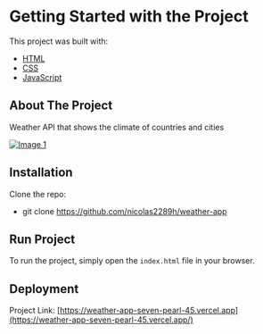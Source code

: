 # Getting Started with the Project

This project was built with:

- [HTML](https://developer.mozilla.org/en-US/docs/Web/HTML)
- [CSS](https://developer.mozilla.org/en-US/docs/Web/CSS)
- [JavaScript](https://developer.mozilla.org/en-US/docs/Web/JavaScript)

## About The Project

Weather API that shows the climate of countries and cities

[![Image 1](https://res.cloudinary.com/dd8pefa3c/image/upload/v1720828519/2_p9sl2x.png)](https://res.cloudinary.com/dd8pefa3c/image/upload/v1720828519/2_p9sl2x.png)

## Installation

Clone the repo:
* git clone https://github.com/nicolas2289h/weather-app

## Run Project

To run the project, simply open the `index.html` file in your browser.

## Deployment

Project Link: [https://weather-app-seven-pearl-45.vercel.app](https://weather-app-seven-pearl-45.vercel.app/)
